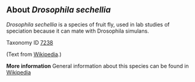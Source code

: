 **About *Drosophila sechellia***
-------------------------
*Drosophila sechellia* is a species of fruit fly, used in lab studies 
of speciation because it can mate with Drosophila simulans.

Taxonomy ID [7238](https://www.uniprot.org/taxonomy/7238)

(Text from [Wikipedia](https://en.wikipedia.org/).)

**More information**
General information about this species can be found in [Wikipedia](https://en.wikipedia.org/wiki/Drosophila_sechellia)
